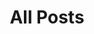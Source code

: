 ---
layout: post-index
title: All Posts
excerpt: "A List of Posts"
image:
  feature: buachaille-river-etive2.jpg
  credit: WeGraphics
  creditlink: http://wegraphics.net/downloads/free-ultimate-blurred-background-pack/
---